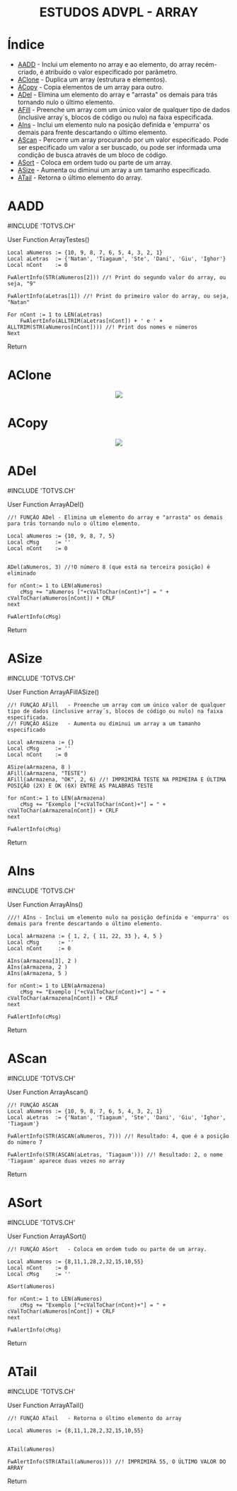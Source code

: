 <h1 align="center">
ESTUDOS ADVPL - ARRAY
</h1>

# Índice 

* [AADD](#AADD) - Inclui um elemento no array e ao elemento, do array recém-criado, é atribuido o valor especificado por parâmetro.
* [AClone](#AClone) - Duplica um array (estrutura e elementos).
* [ACopy](#ACopy) - Copia elementos de um array para outro.
* [ADel](#ADel) - Elimina um elemento do array e "arrasta" os demais para trás tornando nulo o último elemento.
* [AFill](#AFill) - Preenche um array com um único valor de qualquer tipo de dados (inclusive array´s, blocos de código ou nulo) na faixa especificada.
* [AIns](#AIns) - Inclui um elemento nulo na posição definida e 'empurra' os demais para frente descartando o último elemento.
* [AScan](#AScan) - Percorre um array procurando por um valor especificado. Pode ser especificado um valor a ser buscado, ou pode ser informada uma condição de busca através de um bloco de código.
* [ASort](#ASort) - Coloca em ordem tudo ou parte de um array.
* [ASize](#ASize) - Aumenta ou diminui um array a um tamanho especificado.
* [ATail](#ATail) - Retorna o último elemento do array.


# AADD

#INCLUDE 'TOTVS.CH'


User Function ArrayTestes()
    
    Local aNumeros := {10, 9, 8, 7, 6, 5, 4, 3, 2, 1}
    Local aLetras  := {'Natan', 'Tiagaum', 'Ste', 'Dani', 'Giu', 'Ighor'}
    Local nCont    := 0

    FwAlertInfo(STR(aNumeros[2])) //! Print do segundo valor do array, ou seja, "9"

    FwAlertInfo(aLetras[1]) //! Print do primeiro valor do array, ou seja, "Natan"

    For nCont := 1 to LEN(aLetras)
        FwAlertInfo(ALLTRIM(aLetras[nCont]) + ' e ' + ALLTRIM(STR(aNumeros[nCont]))) //! Print dos nomes e números 
    Next

Return

# AClone

<div align="center">
    <img src="https://github.com/GabyyOliveira/ESTUDOS-ADVPL/blob/main/Arrays/imgs/AClone.png">
 </div>

# ACopy
 <div align="center">
    <img src="https://github.com/GabyyOliveira/ESTUDOS-ADVPL/blob/main/Arrays/imgs/ACopy.png">
 </div>

# ADel

#INCLUDE 'TOTVS.CH'

User Function ArrayADel()
    
    //! FUNÇÃO ADel - Elimina um elemento do array e "arrasta" os demais para trás tornando nulo o último elemento.

    Local aNumeros := {10, 9, 8, 7, 5}
    Local cMsg     := ''
    Local nCont    := 0


    ADel(aNumeros, 3) //!O número 8 (que está na terceira posição) é eliminado

    for nCont:= 1 to LEN(aNumeros)
        cMsg += "aNumeros ["+cValToChar(nCont)+"] = " + cValToChar(aNumeros[nCont]) + CRLF
    next

    FwAlertInfo(cMsg) 

Return

# ASize

#INCLUDE 'TOTVS.CH'

User Function ArrayAFillASize()
    
    //! FUNÇÃO AFill   - Preenche um array com um único valor de qualquer tipo de dados (inclusive array´s, blocos de código ou nulo) na faixa especificada.
    //! FUNÇÃO ASize   - Aumenta ou diminui um array a um tamanho especificado

    Local aArmazena := {}
    Local cMsg     := ''
    Local nCont    := 0

    ASize(aArmazena, 8 )
    AFill(aArmazena, "TESTE")
    AFill(aArmazena, "OK", 2, 6) //! IMPRIMIRÁ TESTE NA PRIMEIRA E ÚLTIMA POSIÇÃO (2X) E OK (6X) ENTRE AS PALABRAS TESTE

    for nCont:= 1 to LEN(aArmazena)
        cMsg += "Exemplo ["+cValToChar(nCont)+"] = " + cValToChar(aArmazena[nCont]) + CRLF
    next

    FwAlertInfo(cMsg) 

Return

# AIns

#INCLUDE 'TOTVS.CH'

User Function ArrayAIns()
    
    ///! AIns - Inclui um elemento nulo na posição definida e 'empurra' os demais para frente descartando o último elemento.

    Local aArmazena := { 1, 2, { 11, 22, 33 }, 4, 5 }
    Local cMsg      := ''
    Local nCont     := 0

    AIns(aArmazena[3], 2 )
    AIns(aArmazena, 2 )
    AIns(aArmazena, 5 )

    for nCont:= 1 to LEN(aArmazena)
        cMsg += "Exemplo ["+cValToChar(nCont)+"] = " + cValToChar(aArmazena[nCont]) + CRLF
    next

    FwAlertInfo(cMsg) 

Return


# AScan

#INCLUDE 'TOTVS.CH'

User Function ArrayAscan()
    
    //! FUNÇÃO ASCAN
    Local aNumeros := {10, 9, 8, 7, 6, 5, 4, 3, 2, 1}
    Local aLetras  := {'Natan', 'Tiagaum', 'Ste', 'Dani', 'Giu', 'Ighor', 'Tiagaum'}

    FwAlertInfo(STR(ASCAN(aNumeros, 7))) //! Resultado: 4, que é a posição do número 7

    FwAlertInfo(STR(ASCAN(aLetras, 'Tiagaum'))) //! Resultado: 2, o nome 'Tiagaum' aparece duas vezes no array

Return

# ASort

#INCLUDE 'TOTVS.CH'

User Function ArrayASort()
    
    //! FUNÇÃO ASort   - Coloca em ordem tudo ou parte de um array.

    Local aNumeros := {8,11,1,28,2,32,15,10,55}
    Local nCont    := 0
    Local cMsg     := ''

    ASort(aNumeros)

    for nCont:= 1 to LEN(aNumeros)
        cMsg += "Exemplo ["+cValToChar(nCont)+"] = " + cValToChar(aNumeros[nCont]) + CRLF
    next

    FwAlertInfo(cMsg) 
Return


# ATail

#INCLUDE 'TOTVS.CH'

User Function ArrayATail()
    
    //! FUNÇÃO ATail   - Retorna o último elemento do array

    Local aNumeros := {8,11,1,28,2,32,15,10,55}


    ATail(aNumeros)

    FwAlertInfo(STR(ATail(aNumeros))) //! IMPRIMIRÁ 55, O ÚLTIMO VALOR DO ARRAY
Return



